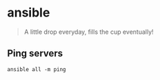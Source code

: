 # ansible

> A little drop everyday, fills the cup eventually!

## Ping servers
```
ansible all -m ping
```
